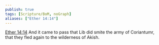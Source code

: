 ```yaml
---
publish: true
tags: [Scripture/BoM, noGraph]
aliases: ["Ether 14:14"]
---
```

[Ether 14:14](https://churchofjesuschrist.org/study/scriptures/bofm/ether/14?lang=eng&id=p14#p14) And it came to pass that Lib did smite the army of Coriantumr, that they fled again to the wilderness of Akish.
